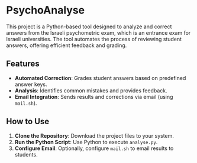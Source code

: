 # PsychoAnalyse

This project is a Python-based tool designed to analyze and correct answers from the Israeli psychometric exam, which is an entrance exam for Israeli universities. The tool automates the process of reviewing student answers, offering efficient feedback and grading.

## Features
- **Automated Correction**: Grades student answers based on predefined answer keys.
- **Analysis**: Identifies common mistakes and provides feedback.
- **Email Integration**: Sends results and corrections via email (using `mail.sh`).

## How to Use
1. **Clone the Repository**: Download the project files to your system.
2. **Run the Python Script**: Use Python to execute `analyse.py`.
3. **Configure Email**: Optionally, configure `mail.sh` to email results to students.
